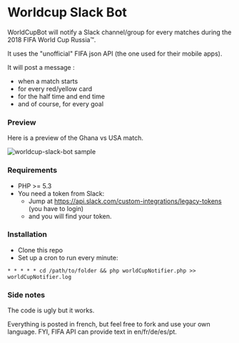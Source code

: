 # Worldcup Slack Bot

WorldCupBot will notify a Slack channel/group for every matches during the 2018 FIFA World Cup Russia™.

It uses the "unofficial" FIFA json API (the one used for their mobile apps).

It will post a message :
  - when a match starts
  - for every red/yellow card
  - for the half time and end time
  - and of course, for every goal

### Preview

Here is a preview of the Ghana vs USA match.

![worldcup-slack-bot sample](http://i.imgur.com/ucMTQrq.png)

### Requirements

  - PHP >= 5.3
  - You need a token from Slack:
    - Jump at https://api.slack.com/custom-integrations/legacy-tokens (you have to login)
    - and you will find your token.

### Installation

  - Clone this repo
  - Set up a cron to run every minute:

  ````
  * * * * * cd /path/to/folder && php worldCupNotifier.php >> worldCupNotifier.log
  ````

### Side notes

The code is ugly but it works.

Everything is posted in french, but feel free to fork and use your own language. FYI, FIFA API can provide text in en/fr/de/es/pt.
